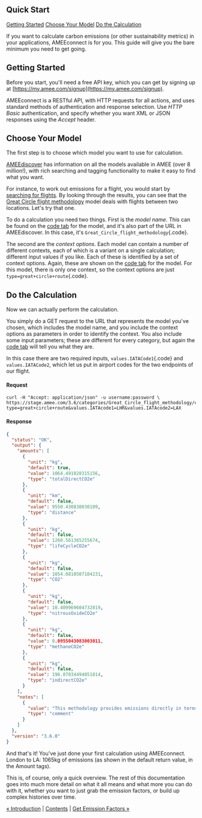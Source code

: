Quick Start
-----------

[Getting Started](quickstart.md#getting-started)
[Choose Your Model](quickstart.md#quick-choose-data-item)
[Do the Calculation](quickstart.md#quick-do-calculation)


If you want to calculate carbon emissions (or other sustainability
metrics) in your applications, AMEEconnect is for you. This guide will
give you the bare minimum you need to get going.

Getting Started
---------------

Before you start, you'll need a free API key, which you can get by
signing up at [https://my.amee.com/signup](https://my.amee.com/signup).

AMEEconnect is a RESTful API, with HTTP requests for all actions, and
uses standard methods of authentication and response selection. Use
*HTTP Basic* authentication, and specify whether you want XML or JSON
responses using the *Accept* header.

Choose Your Model
-----------------

The first step is to choose which model you want to use for calculation.

[AMEEdiscover](http://discover.amee.com) has information on all the
models available in AMEE (over 8 million!), with rich searching and
tagging functionality to make it easy to find what you want.

For instance, to work out emissions for a flight, you would start by
[searching for flights](http://discover.amee.com/search/flights). By
looking through the results, you can see that the [Great Circle flight
methodology](http://discover.amee.com/categories/Great_Circle_flight_methodology)
model deals with flights between two locations. Let's try that one.

To do a calculation you need two things. First is the *model name*. This
can be found on the [code
tab](http://discover.amee.com/categories/Great_Circle_flight_methodology/data/code)
for the model, and it's also part of the URL in AMEEdiscover. In this
case, it's `Great_Circle_flight_methodology`{.code}.

The second are the *context options*. Each model can contain a number of
different contexts, each of which is a variant on a single calculation;
different input values if you like. Each of these is identified by a set
of context options. Again, these are shown on the [code
tab](http://discover.amee.com/categories/Great_Circle_flight_methodology/data/code)
for the model. For this model, there is only one context, so the context
options are just `type=great+circle+route`{.code}.

Do the Calculation
------------------

Now we can actually perform the calculation.

You simply do a GET request to the URL that represents the model you've
chosen, which includes the model name, and you include the context
options as parameters in order to identify the context. You also include
some input parameters; these are different for every category, but again
the [code
tab](http://discover.amee.com/categories/Great_Circle_flight_methodology/data/code)
will tell you what they are.

In this case there are two required inputs, `values.IATACode1`{.code}
and `values.IATACode2`, which let us put in airport codes for the
two endpoints of our flight.

#### Request

```shell
curl -H "Accept: application/json" -u username:password \ 
https://stage.amee.com/3.6/categories/Great_Circle_flight_methodology/calculation?type=great+circle+route&values.IATAcode1=LHR&values.IATAcode2=LAX
```

#### Response

```json
{
  "status": "OK",
  "output": {
    "amounts": [
      {
        "unit": "kg",
        "default": true,
        "value": 1064.491020315156,
        "type": "totalDirectCO2e"
      },
      {
        "unit": "km",
        "default": false,
        "value": 9550.430830030109,
        "type": "distance"
      },
      {
        "unit": "kg",
        "default": false,
        "value": 1260.561365255674,
        "type": "lifeCycleCO2e"
      },
      {
        "unit": "kg",
        "default": false,
        "value": 1054.0810507104231,
        "type": "CO2"
      },
      {
        "unit": "kg",
        "default": false,
        "value": 10.409969604732819,
        "type": "nitrousOxideCO2e"
      },
      {
        "unit": "kg",
        "default": false,
        "value": 0.0955043083003011,
        "type": "methaneCO2e"
      },
      {
        "unit": "kg",
        "default": false,
        "value": 196.07034494051814,
        "type": "indirectCO2e"
      }
    ],
    "notes": [
      {
        "value": "This methodology provides emissions directly in terms of CO2e. No global warming potentials are applied in this calculation",
        "type": "comment"
      }
    ]
  },
  "version": "3.6.0"
}
```

And that's it! You've just done your first calculation using
AMEEconnect. London to LA: 1065kg of emissions (as shown in the default
return value, in the Amount tags).

This is, of course, only a quick overview. The rest of this
documentation goes into much more detail on what it all means and what
more you can do with it, whether you want to just grab the emission
factors, or build up complex histories over time.


  [« Introduction](introduction.md) |   [Contents](index.md) | [Get Emission Factors »](data.md)